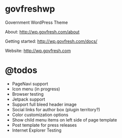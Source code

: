 govfreshwp
==========

Government WordPress Theme

About: http://wp.govfresh.com/about

Getting started: http://wp.govfresh.com/docs/

Website: http://wp.govfresh.com

@todos
=========

- PageNavi support
- Icon menu (in progress)
- Browser testing
- Jetpack support
- Support full bleed header image
- Social links for author box (plugin territory?)
- Color customization options
- Show child menu items on left side of page template
- Post template for press releases
- Internet Explorer Testing